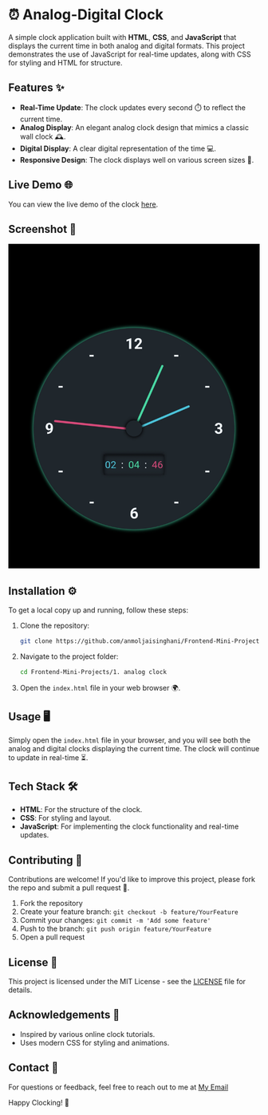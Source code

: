 # ⏰ Analog-Digital Clock

A simple clock application built with **HTML**, **CSS**, and **JavaScript** that displays the current time in both analog and digital formats. This project demonstrates the use of JavaScript for real-time updates, along with CSS for styling and HTML for structure.

## Features ✨

- **Real-Time Update**: The clock updates every second ⏱️ to reflect the current time.
- **Analog Display**: An elegant analog clock design that mimics a classic wall clock 🕰️.
- **Digital Display**: A clear digital representation of the time 💻.
- **Responsive Design**: The clock displays well on various screen sizes 📱.

## Live Demo 🌐

You can view the live demo of the clock [here](your-live-demo-link).

## Screenshot 📸

![Clock Screenshot](screenshot.jpg)

## Installation ⚙️

To get a local copy up and running, follow these steps:

1. Clone the repository:
   ```bash
   git clone https://github.com/anmoljaisinghani/Frontend-Mini-Projects.git
   ```

2. Navigate to the project folder:
   ```bash
   cd Frontend-Mini-Projects/1. analog clock
   ```

3. Open the `index.html` file in your web browser 🌍.

## Usage 🖥️

Simply open the `index.html` file in your browser, and you will see both the analog and digital clocks displaying the current time. The clock will continue to update in real-time ⏳.

## Tech Stack 🛠️

- **HTML**: For the structure of the clock.
- **CSS**: For styling and layout.
- **JavaScript**: For implementing the clock functionality and real-time updates.

## Contributing 🤝

Contributions are welcome! If you'd like to improve this project, please fork the repo and submit a pull request 🚀.

1. Fork the repository
2. Create your feature branch: `git checkout -b feature/YourFeature`
3. Commit your changes: `git commit -m 'Add some feature'`
4. Push to the branch: `git push origin feature/YourFeature`
5. Open a pull request

## License 📜

This project is licensed under the MIT License - see the [LICENSE](LICENSE) file for details.

## Acknowledgements 🙌

- Inspired by various online clock tutorials.
- Uses modern CSS for styling and animations.

## Contact 📧

For questions or feedback, feel free to reach out to me at [My Email](anmoljaisinghani7@gmail.com)

Happy Clocking! 🎉
